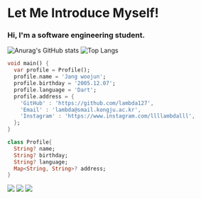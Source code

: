 Let Me Introduce Myself!
========================
### Hi, I'm a software engineering student.

![Anurag's GitHub stats](https://github-readme-stats.vercel.app/api?username=lambda127&show_icons=true&theme=dark) ![Top Langs](https://github-readme-stats.vercel.app/api/top-langs/?username=lambda127&&theme=dark)


```dart
void main() {
  var profile = Profile();
  profile.name = 'Jang woojun';
  profile.birthday = '2005.12.07';
  profile.language = 'Dart';
  profile.address = {
    'GitHub' : 'https://github.com/lambda127',
    'Email' : 'lambda@smail.kongju.ac.kr',
    'Instagram' : 'https://www.instagram.com/llllambdalll',
  };
}

class Profile{
  String? name;
  String? birthday;
  String? language;
  Map<String, String>? address; 
}
```

<a href="https://hits.seeyoufarm.com"><img src="https://hits.seeyoufarm.com/api/count/incr/badge.svg?url=https%3A%2F%2Fgithub.com%2Flambda127&count_bg=black&title_bg=black&icon=github.svg&icon_color=white&title=GitHUb&edge_flat=true"/></a> <a href="https://www.instagram.com/llllambdalll"><img src="https://img.shields.io/badge/Instagram-%23E4405F?style=flat&logo=Instagram&logoColor=white"
/></a> <a href="mailto:lambda@smail.kongju.ac.kr"><img src="https://img.shields.io/badge/Email-blue?style=flat&logo=Gmail&logoColor=white&link=lambda@smail.kongju.ac.kr"
/></a>

